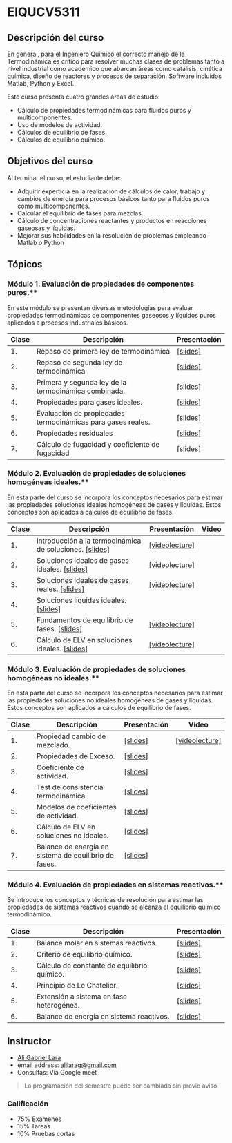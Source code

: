 # EIQUCV5311

## Descripción del curso

En general, para el Ingeniero Químico el correcto manejo de la Termodinámica es crítico para resolver muchas clases de problemas tanto a nivel industrial como académico que abarcan áreas como catálisis, cinética química, diseño de reactores y procesos de separación. Software incluidos Matlab, Python y Excel.

Este curso presenta cuatro grandes áreas de estudio:

* Cálculo de propiedades termodinámicas para fluidos puros y multicomponentes.
* Uso de modelos de actividad.
* Cálculos de equilibrio de fases.
* Cálculos de equilibrio químico.

## Objetivos del curso

Al terminar el curso, el estudiante debe:

* Adquirir experticia en la realización de cálculos de calor, trabajo y cambios de energía para procesos básicos tanto para fluidos puros como multicomponentes.
* Calcular el equilibrio de fases para mezclas.
* Cálculo de concentraciones reactantes y productos en reacciones gaseosas y líquidas.
* Mejorar sus habilidades en la resolución de problemas empleando Matlab o Python

## Tópicos

### Módulo 1. Evaluación de propiedades de componentes puros.**

En este módulo se presentan diversas metodologías para evaluar propiedades termodinámicas de componentes gaseosos y líquidos puros aplicados a procesos industriales básicos.

Clase | Descripción | Presentación
------|------------|------------
 1. | Repaso de primera ley de termodinámica | [[slides]](https://goo.gl/QvMnH9) 
 2. | Repaso de segunda ley de termodinámica | [[slides]](https://goo.gl/6eW9M2) 
 3. | Primera y segunda ley de la termodinámica combinada. | [[slides]](https://goo.gl/585Mhb) 
 4. | Propiedades para gases ideales. | [[slides]](https://goo.gl/YpQLkJ)
 5. | Evaluación de propiedades termodinámicas para gases reales. | [[slides]](https://goo.gl/cxuR61)
 6. | Propiedades residuales | [[slides]](https://goo.gl/aKRLJS)
 7. | Cálculo de fugacidad y coeficiente de fugacidad | [[slides]](https://goo.gl/Hpojgg)

### Módulo 2. Evaluación de propiedades de soluciones homogéneas ideales.**

En esta parte del curso se incorpora los conceptos necesarios para estimar las propiedades soluciones ideales homogéneas de gases y líquidas. Estos conceptos son aplicados a cálculos de equilibrio de fases.

Clase | Descripción | Presentación | Video
------|-------------|-------------|----
 1. | Introducción a la termodinámica de soluciones. [[slides]](https://goo.gl/8UjeP1) | [[videolecture]](https://youtu.be/bBI2rHMF9pI)
 2. | Soluciones ideales de gases ideales. [[slides]](https://goo.gl/JCgbRB) |  [[videolecture]](https://youtu.be/MeD8GI11pqk)
 3. | Soluciones ideales de gases reales. [[slides]](https://goo.gl/v5qQwY) | [[videolecture]](https://youtu.be/GBZYPOUvEjY)
 4. | Soluciones líquidas ideales. [[slides]](https://goo.gl/zz3ZnP) |
 5. | Fundamentos de equilibrio de fases. [[slides]](https://goo.gl/3d72tD) | [[videolecture]](https://youtu.be/8--T4qi_5ps)
6. | Cálculo de ELV en soluciones ideales. [[slides]](https://goo.gl/o521xL) | [[videolecture]](https://youtu.be/2HwY9Zf4Zzw)

### Módulo 3. Evaluación de propiedades de soluciones homogéneas no ideales.**

En esta parte del curso se incorpora los conceptos necesarios para estimar las propiedades soluciones no ideales homogéneas de gases y líquidas. Estos conceptos son aplicados a cálculos de equilibrio de fases.

Clase | Descripción | Presentación | Video
------|------------|------------|-----
1. | Propiedad cambio de mezclado.| [[slides]](https://goo.gl/gCBwxe) | [[videolecture]](https://youtu.be/iIR5qXtFdcY)
2. | Propiedades de Exceso. | [[slides]](https://goo.gl/ZN2pNA) |
3. | Coeficiente de actividad. | [[slides]](https://goo.gl/qZ6c8M) |
4. | Test de consistencia termodinámica. | [[slides]](https://goo.gl/qjiHwP) |
5. | Modelos de coeficientes de actividad. | [[slides]](https://goo.gl/EFzDh4) |
6. | Cálculo de ELV en soluciones no ideales. | [[slides]](https://goo.gl/xGZ9rK) |
7. | Balance de energía en sistema de equilibrio de fases. | [[slides]](https://goo.gl/J953RD) |

### Módulo 4. Evaluación de propiedades en sistemas reactivos.**

Se introduce los conceptos y técnicas de resolución para estimar las propiedades de sistemas reactivos cuando se alcanza el equilibrio químico termodinámico.

Clase | Descripción | Presentación
------|------------|------------
1. | Balance molar en sistemas reactivos. | [[slides]](https://goo.gl/zGt57Q)
2. | Criterio de equilibrio químico. | [[slides]](https://goo.gl/LHaEVc)
3. | Cálculo de constante de equilibrio químico. | [[slides]](https://goo.gl/dtv4Ys)
4. | Principio de Le Chatelier. | [[slides]](https://goo.gl/KHufBb)
5. | Extensión a sistema en fase heterogénea. | [[slides]](https://goo.gl/nWZEXM)
6. | Balance de energía en sistema reactivos. | [[slides]](https://goo.gl/enTa13)

## Instructor

* [Ali Gabriel Lara](about.md)
* email address: alilarag@gmail.com
* Consultas: Via Google meet

> La programación del semestre puede ser cambiada sin previo aviso
>
### Calificación

* 75% Exámenes
* 15% Tareas
* 10% Pruebas cortas
